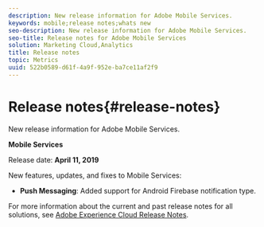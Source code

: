 ```yaml
---
description: New release information for Adobe Mobile Services.
keywords: mobile;release notes;whats new
seo-description: New release information for Adobe Mobile Services.
seo-title: Release notes for Adobe Mobile Services
solution: Marketing Cloud,Analytics
title: Release notes
topic: Metrics
uuid: 522b0589-d61f-4a9f-952e-ba7ce11af2f9
---
```


# Release notes{#release-notes}

New release information for Adobe Mobile Services.

**Mobile Services**

Release date: **April 11, 2019**

New features, updates, and fixes to Mobile Services:

* **Push Messaging**: Added support for Android Firebase notification type.

For more information about the current and past release notes for all solutions, see [Adobe Experience Cloud Release Notes](https://marketing.adobe.com/resources/help/en_US/whatsnew/). 
